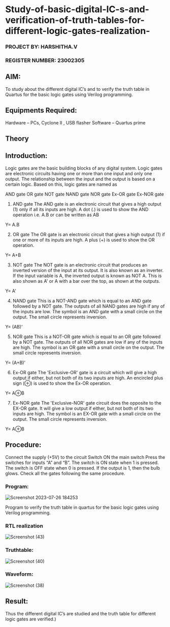 # Study-of-basic-digital-IC-s-and-verification-of-truth-tables-for-different-logic-gates-realization-
### PROJECT BY: HARSHITHA.V
### REGISTER NUMBER:  23002305
 ## AIM:
To study about the different digital IC’s and to verify the truth table in Quartus for the basic logic gates using Verilog programming.

## Equipments Required:
Hardware – PCs, Cyclone II , USB flasher
Software – Quartus prime

## Theory
## Introduction:
Logic gates are the basic building blocks of any digital system. Logic gates are electronic circuits having one or more than one input and only one output. The relationship between the input and the output is based on a certain logic. Based on this, logic gates are named as

AND gate
OR gate
NOT gate
NAND gate
NOR gate
Ex-OR gate
Ex-NOR gate
1) AND gate
The AND gate is an electronic circuit that gives a high output (1) only if all its inputs are high. A dot (.) is used to show the AND operation i.e. A.B or can be written as AB

Y= A.B

2) OR gate
The OR gate is an electronic circuit that gives a high output (1) if one or more of its inputs are high. A plus (+) is used to show the OR operation.

Y= A+B

3) NOT gate
The NOT gate is an electronic circuit that produces an inverted version of the input at its output. It is also known as an inverter. If the input variable is A, the inverted output is known as NOT A. This is also shown as A' or A with a bar over the top, as shown at the outputs.

Y= A'

4) NAND gate
This is a NOT-AND gate which is equal to an AND gate followed by a NOT gate. The outputs of all NAND gates are high if any of the inputs are low. The symbol is an AND gate with a small circle on the output. The small circle represents inversion.

Y= (AB)’

5) NOR gate
This is a NOT-OR gate which is equal to an OR gate followed by a NOT gate. The outputs of all NOR gates are low if any of the inputs are high. The symbol is an OR gate with a small circle on the output. The small circle represents inversion.

Y= (A+B)’

6) Ex-OR gate
The 'Exclusive-OR' gate is a circuit which will give a high output if either, but not both of its two inputs are high. An encircled plus sign (⊕) is used to show the Ex-OR operation.

Y= A⊕B

7) Ex-NOR gate
The 'Exclusive-NOR' gate circuit does the opposite to the EX-OR gate. It will give a low output if either, but not both of its two inputs are high. The symbol is an EX-OR gate with a small circle on the output. The small circle represents inversion.

Y= A⊕B

## Procedure:
Connect the supply (+5V) to the circuit
Switch ON the main switch
Press the switches for inputs “A” and “B”. The switch is ON state when 1 is pressed. The switch is OFF state when 0 is pressed.
If the output is 1, then the bulb glows.
Check all the gates following the same procedure.

### Program:
![Screenshot 2023-07-26 184253](https://github.com/ezhilnevedha/Study-of-basic-digital-IC-s-and-verification-of-truth-tables-for-different-logic-gates-realization-/assets/140057992/82661ee1-424b-4611-be8b-b0e067a09162)


Program to verify the truth table in quartus for the basic logic gates using Verilog programming.

### RTL realization
![Screenshot (43)](https://github.com/harshi1111/Study-of-basic-digital-IC-s-and-verification-of-truth-tables-for-different-logic-gates-realization-/assets/84671735/8dd08cf5-9ffa-4be7-9f38-5f049292d76d)


### Truthtable:
![Screenshot (40)](https://github.com/harshi1111/Study-of-basic-digital-IC-s-and-verification-of-truth-tables-for-different-logic-gates-realization-/assets/84671735/04827bd7-110a-4de7-9b80-3cb0885dfa13)

### Waveform:
![Screenshot (38)](https://github.com/harshi1111/Study-of-basic-digital-IC-s-and-verification-of-truth-tables-for-different-logic-gates-realization-/assets/84671735/5eab53c8-b658-432e-ae61-ec09d7d10dcb)


## Result:
Thus the different digital IC’s are studied and the truth table for different logic gates are verified.)

